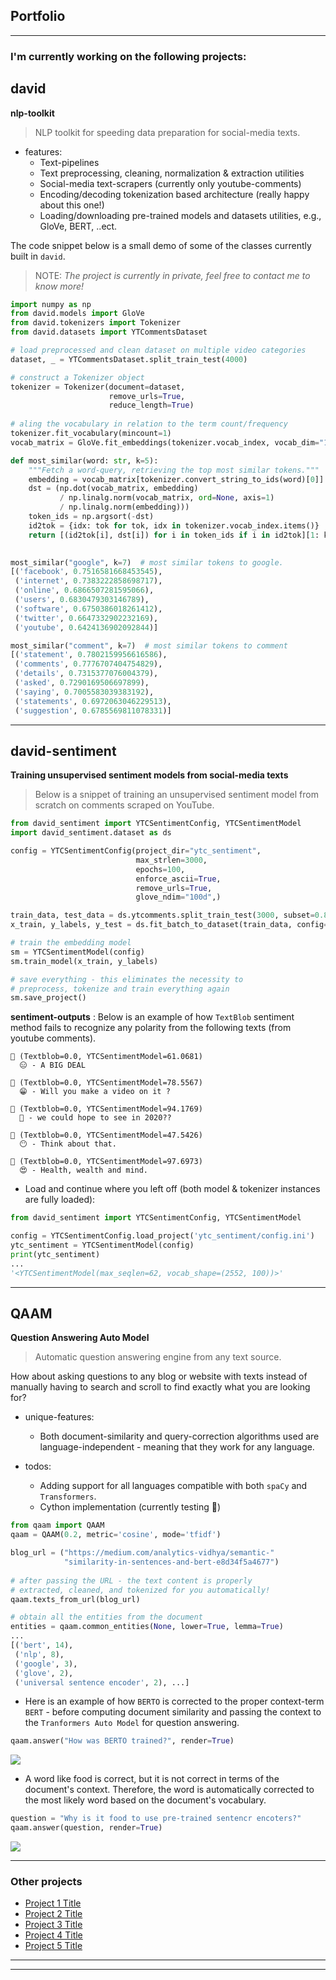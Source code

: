 ## Portfolio

---

### I'm currently working on the following projects:

## david 

**nlp-toolkit**

> NLP toolkit for speeding data preparation for social-media texts.

- features:
  - Text-pipelines
  - Text preprocessing, cleaning, normalization & extraction utilities
  - Social-media text-scrapers (currently only youtube-comments)
  - Encoding/decoding tokenization based architecture (really happy about this one!)
  - Loading/downloading pre-trained models and datasets utilities, e.g., GloVe, BERT, ..ect.

The code snippet below is a small demo of some of the classes currently built in `david`.

> NOTE: *The project is currently in private, feel free to contact me to know more!*

```python
import numpy as np
from david.models import GloVe
from david.tokenizers import Tokenizer
from david.datasets import YTCommentsDataset

# load preprocessed and clean dataset on multiple video categories
dataset, _ = YTCommentsDataset.split_train_test(4000)

# construct a Tokenizer object
tokenizer = Tokenizer(document=dataset,
                      remove_urls=True,
                      reduce_length=True)
                      
# aling the vocabulary in relation to the term count/frequency
tokenizer.fit_vocabulary(mincount=1)
vocab_matrix = GloVe.fit_embeddings(tokenizer.vocab_index, vocab_dim="100d")

def most_similar(word: str, k=5):
    """Fetch a word-query, retrieving the top most similar tokens."""
    embedding = vocab_matrix[tokenizer.convert_string_to_ids(word)[0]]
    dst = (np.dot(vocab_matrix, embedding)
           / np.linalg.norm(vocab_matrix, ord=None, axis=1)
           / np.linalg.norm(embedding)))
    token_ids = np.argsort(-dst)
    id2tok = {idx: tok for tok, idx in tokenizer.vocab_index.items()}
    return [(id2tok[i], dst[i]) for i in token_ids if i in id2tok][1: k+1]
    

most_similar("google", k=7)  # most similar tokens to google.
[('facebook', 0.7516581668453545),
 ('internet', 0.7383222858698717),
 ('online', 0.6866507281595066),
 ('users', 0.6830479303146789),
 ('software', 0.6750386018261412),
 ('twitter', 0.6647332902232169),
 ('youtube', 0.6424136902092844)]

most_similar("comment", k=7)  # most similar tokens to comment
[('statement', 0.7802159956616586),
 ('comments', 0.7776707404754829),
 ('details', 0.7315377076004379),
 ('asked', 0.7290169506697899),
 ('saying', 0.7005583039383192),
 ('statements', 0.6972063046229513),
 ('suggestion', 0.6785569811078331)]
```
---

## david-sentiment

**Training unsupervised sentiment models from social-media texts**

> Below is a snippet of training an unsupervised sentiment model from scratch on comments scraped on YouTube.

```python
from david_sentiment import YTCSentimentConfig, YTCSentimentModel
import david_sentiment.dataset as ds

config = YTCSentimentConfig(project_dir="ytc_sentiment",
                            max_strlen=3000,
                            epochs=100,
                            enforce_ascii=True,
                            remove_urls=True,
                            glove_ndim="100d",)  

train_data, test_data = ds.ytcomments.split_train_test(3000, subset=0.8)
x_train, y_labels, y_test = ds.fit_batch_to_dataset(train_data, config=config)

# train the embedding model
sm = YTCSentimentModel(config)
sm.train_model(x_train, y_labels)

# save everything - this eliminates the necessity to
# preprocess, tokenize and train everything again
sm.save_project()
```

**sentiment-outputs** : Below is an example of how `TextBlob` sentiment method fails to recognize any polarity from the following texts (from youtube comments). 

```
💬 (Textblob=0.0, YTCSentimentModel=61.0681)
  😑 - A BIG DEAL

💬 (Textblob=0.0, YTCSentimentModel=78.5567)
  😁 - Will you make a video on it ?

💬 (Textblob=0.0, YTCSentimentModel=94.1769)
  🤗 - we could hope to see in 2020??

💬 (Textblob=0.0, YTCSentimentModel=47.5426)
  😶 - Think about that.

💬 (Textblob=0.0, YTCSentimentModel=97.6973)
  😍 - Health, wealth and mind.
```

- Load and continue where you left off (both model & tokenizer instances are fully loaded):

```python
from david_sentiment import YTCSentimentConfig, YTCSentimentModel

config = YTCSentimentConfig.load_project('ytc_sentiment/config.ini')
ytc_sentiment = YTCSentimentModel(config)
print(ytc_sentiment)
...
'<YTCSentimentModel(max_seqlen=62, vocab_shape=(2552, 100))>'
```
---

## QAAM

**Question Answering Auto Model**

> Automatic question answering engine from any text source.

How about asking questions to any blog or website with texts instead of manually having to search and scroll to find exactly what you are looking for?

- unique-features:
  - Both document-similarity and query-correction algorithms used are language-independent - meaning that they work for any language.

- todos:
  - Adding support for all languages compatible with both `spaCy` and `Transformers`.
  - Cython implementation (currently testing 🤗)

```python
from qaam import QAAM
qaam = QAAM(0.2, metric='cosine', mode='tfidf')

blog_url = ("https://medium.com/analytics-vidhya/semantic-"
            "similarity-in-sentences-and-bert-e8d34f5a4677")
 
# after passing the URL - the text content is properly
# extracted, cleaned, and tokenized for you automatically!
qaam.texts_from_url(blog_url)

# obtain all the entities from the document
entities = qaam.common_entities(None, lower=True, lemma=True)
...
[('bert', 14),
 ('nlp', 8),
 ('google', 3),
 ('glove', 2),
 ('universal sentence encoder', 2), ...]
 ```
 
- Here is an example of how `BERTO` is corrected to the proper context-term `BERT` - before computing document similarity and passing the context to the `Tranformers Auto Model` for question answering.

```python
qaam.answer("How was BERTO trained?", render=True)
```
<img src="images/pred2.png?raw=true"/>

- A word like food is correct, but it is not correct in terms of the document's context. Therefore, the word is automatically corrected to the most likely word based on the document's vocabulary.

```python
question = "Why is it food to use pre-trained sentencr encoters?"
qaam.answer(question, render=True)
```

<img src="images/pred1.png?raw=true"/>

---

### Other projects

- [Project 1 Title](http://example.com/)
- [Project 2 Title](http://example.com/)
- [Project 3 Title](http://example.com/)
- [Project 4 Title](http://example.com/)
- [Project 5 Title](http://example.com/)

---

---
<p style="font-size:11px"></p>
<!-- Remove above link if you don't want to attibute -->
